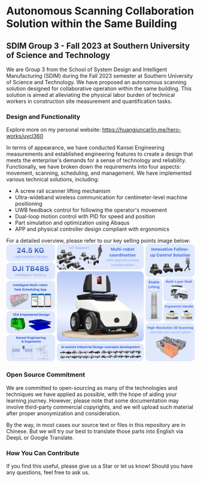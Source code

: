 # Autonomous Scanning Collaboration Solution within the Same Building

## SDIM Group 3 - Fall 2023 at Southern University of Science and Technology

We are Group 3 from the School of System Design and Intelligent Manufacturing (SDIM) during the Fall 2023 semester at Southern University of Science and Technology. We have proposed an autonomous scanning solution designed for collaborative operation within the same building. This solution is aimed at alleviating the physical labor burden of technical workers in construction site measurement and quantification tasks.

### Design and Functionality

Explore more on my personal website: https://huangjuncarlin.me/hero-works/uycl360

In terms of appearance, we have conducted Kansei Engineering measurements and established engineering features to create a design that meets the enterprise's demands for a sense of technology and reliability. Functionally, we have broken down the requirements into four aspects: movement, scanning, scheduling, and management. We have implemented various technical solutions, including:

- A screw rail scanner lifting mechanism
- Ultra-wideband wireless communication for centimeter-level machine positioning
- UWB feedback control for following the operator's movement
- Dual-loop motion control with PID for speed and position
- Part simulation and optimization using Abaqus
- APP and physical controller design compliant with ergonomics

For a detailed overview, please refer to our key selling points image below:
![Key Selling Points](UYCL360_KVandKSP.png)

### Open Source Commitment

We are committed to open-sourcing as many of the technologies and techniques we have applied as possible, with the hope of aiding your learning journey. 
However, please note that some documentation may involve third-party commercial copyrights, and we will upload such material after proper anonymization and consideration.

By the way, in most cases our source text or files in this repository are in Chinese. But we will try our best to translate those parts into English via DeepL or Google Translate.

### How You Can Contribute

If you find this useful, please give us a Star or let us know! Should you have any questions, feel free to ask us.

